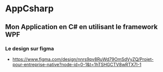 # AppCsharp
## Mon Application en C# en utilisant le framework WPF

### Le design sur figma 
* https://www.figma.com/design/nnrs9pv8RuWd79OmSdVyZQ/Projet-pour-entreprise-native?node-id=0-1&t=1hTSHGCTV8wRTX7I-1
